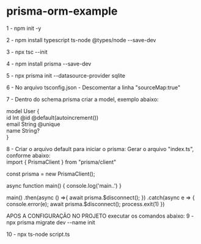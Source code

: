 # prisma-orm-example

1 - npm init -y

2 - npm install typescript ts-node @types/node
--save-dev

3 - npx tsc --init

4 - npm install prisma --save-dev

5 - npx prisma init --datasource-provider sqlite

6 - No arquivo tsconfig.json - Descomentar a linha "sourceMap:true"

7 - Dentro do schema.prisma criar a model, exemplo abaixo: <br/>

model User {  <br />
  id Int @id @default(autoincrement())
   <br />
  email String @unique
   <br />
  name String?
   <br />
}

8 - Criar o arquivo default para iniciar o prisma:
Gerar o arquivo "index.ts", conforme abaixo:
 <br />
import { PrismaClient } from "prisma/client"

const prisma = new PrismaClient();

async function main() {
    console.log('main..')
}


main()
    .then(async () =>{
        await prisma.$disconnect();
    })
    .catch(async e => {
        console.error(e);
        await prisma.$disconnect();
        process.exit(1)
    })


APOS A CONFIGURAÇÃO NO PROJETO executar os comandos abaixo:
9 - npx prisma migrate dev --name init

10 - npx ts-node script.ts



